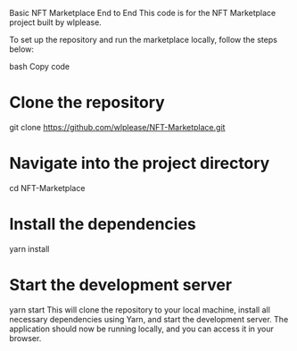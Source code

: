Basic NFT Marketplace End to End
This code is for the NFT Marketplace project built by wlplease.

To set up the repository and run the marketplace locally, follow the steps below:

bash
Copy code
# Clone the repository
git clone https://github.com/wlplease/NFT-Marketplace.git

# Navigate into the project directory
cd NFT-Marketplace

# Install the dependencies
yarn install

# Start the development server
yarn start
This will clone the repository to your local machine, install all necessary dependencies using Yarn, and start the development server. The application should now be running locally, and you can access it in your browser.
